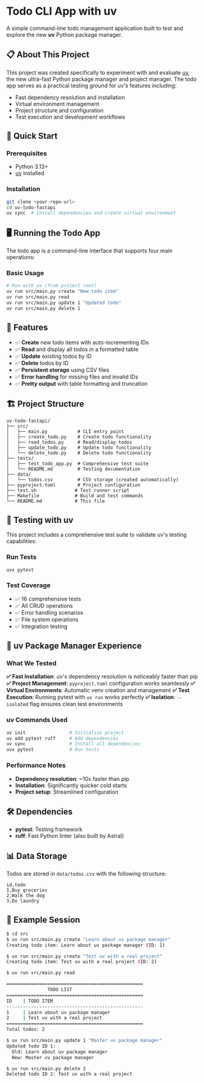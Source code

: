 # Todo CLI App with uv

A simple command-line todo management application built to test and explore the new **uv** Python package manager.

## 📋 About This Project

This project was created specifically to experiment with and evaluate [uv](https://github.com/astral-sh/uv), the new ultra-fast Python package manager and project manager. The todo app serves as a practical testing ground for uv's features including:

- Fast dependency resolution and installation
- Virtual environment management
- Project structure and configuration
- Test execution and development workflows

## 🚀 Quick Start

### Prerequisites
- Python 3.13+
- [uv](https://github.com/astral-sh/uv) installed

### Installation
```bash
git clone <your-repo-url>
cd uv-todo-fastapi
uv sync  # Install dependencies and create virtual environment
```

## 🖥️ Running the Todo App

The todo app is a command-line interface that supports four main operations:

### Basic Usage

```bash
# Run with uv (from project root)
uv run src/main.py create "New todo item"
uv run src/main.py read
uv run src/main.py update 1 "Updated todo"
uv run src/main.py delete 1
```

## 📝 Features

- ✅ **Create** new todo items with auto-incrementing IDs
- ✅ **Read** and display all todos in a formatted table
- ✅ **Update** existing todos by ID
- ✅ **Delete** todos by ID
- ✅ **Persistent storage** using CSV files
- ✅ **Error handling** for missing files and invalid IDs
- ✅ **Pretty output** with table formatting and truncation

## 🏗️ Project Structure

```
uv-todo-fastapi/
├── src/
│   ├── main.py           # CLI entry point
│   ├── create_todo.py    # Create todo functionality
│   ├── read_todos.py     # Read/display todos
│   ├── update_todo.py    # Update todo functionality
│   └── delete_todo.py    # Delete todo functionality
├── tests/
│   ├── test_todo_app.py  # Comprehensive test suite
│   └── README.md         # Testing documentation
├── data/
│   └── todos.csv         # CSV storage (created automatically)
├── pyproject.toml        # Project configuration
├── test.sh              # Test runner script
├── Makefile             # Build and test commands
└── README.md            # This file
```

## 🧪 Testing with uv

This project includes a comprehensive test suite to validate uv's testing capabilities:

### Run Tests

```bash
uvx pytest
```

### Test Coverage
- ✅ 16 comprehensive tests
- ✅ All CRUD operations
- ✅ Error handling scenarios
- ✅ File system operations
- ✅ Integration testing

## 🔧 uv Package Manager Experience

### What We Tested

**✅ Fast Installation**: uv's dependency resolution is noticeably faster than pip
**✅ Project Management**: `pyproject.toml` configuration works seamlessly
**✅ Virtual Environments**: Automatic venv creation and management
**✅ Test Execution**: Running pytest with `uv run` works perfectly
**✅ Isolation**: `--isolated` flag ensures clean test environments

### uv Commands Used
```bash
uv init                # Initialize project
uv add pytest ruff     # Add dependencies
uv sync                # Install all dependencies
uvx pytest             # Run tests
```

### Performance Notes
- **Dependency resolution**: ~10x faster than pip
- **Installation**: Significantly quicker cold starts
- **Project setup**: Streamlined configuration

## 🛠️ Dependencies

- **pytest**: Testing framework
- **ruff**: Fast Python linter (also built by Astral)

## 📊 Data Storage

Todos are stored in `data/todos.csv` with the following structure:
```csv
id,todo
1,Buy groceries
2,Walk the dog
3,Do laundry
```

## 🎯 Example Session

```bash
$ cd src
$ uv run src/main.py create "Learn about uv package manager"
Creating todo item: Learn about uv package manager (ID: 1)

$ uv run src/main.py create "Test uv with a real project"
Creating todo item: Test uv with a real project (ID: 2)

$ uv run src/main.py read

==================================================
               TODO LIST
==================================================
ID    | TODO ITEM
--------------------------------------------------
1     | Learn about uv package manager
2     | Test uv with a real project
==================================================
Total todos: 2

$ uv run src/main.py update 1 "Master uv package manager"
Updated todo ID 1:
  Old: Learn about uv package manager
  New: Master uv package manager

$ uv run src/main.py delete 2
Deleted todo ID 2: Test uv with a real project
```

